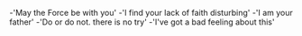 -'May the Force be with you'
-'I find your lack of faith disturbing'
-'I am your father'
-'Do or do not. there is no try'
-'I've got a bad feeling about this'
